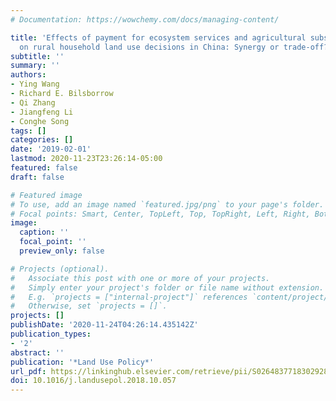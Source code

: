 ```yaml
---
# Documentation: https://wowchemy.com/docs/managing-content/

title: 'Effects of payment for ecosystem services and agricultural subsidy programs
  on rural household land use decisions in China: Synergy or trade-off?'
subtitle: ''
summary: ''
authors:
- Ying Wang
- Richard E. Bilsborrow
- Qi Zhang
- Jiangfeng Li
- Conghe Song
tags: []
categories: []
date: '2019-02-01'
lastmod: 2020-11-23T23:26:14-05:00
featured: false
draft: false

# Featured image
# To use, add an image named `featured.jpg/png` to your page's folder.
# Focal points: Smart, Center, TopLeft, Top, TopRight, Left, Right, BottomLeft, Bottom, BottomRight.
image:
  caption: ''
  focal_point: ''
  preview_only: false

# Projects (optional).
#   Associate this post with one or more of your projects.
#   Simply enter your project's folder or file name without extension.
#   E.g. `projects = ["internal-project"]` references `content/project/deep-learning/index.md`.
#   Otherwise, set `projects = []`.
projects: []
publishDate: '2020-11-24T04:26:14.435142Z'
publication_types:
- '2'
abstract: ''
publication: '*Land Use Policy*'
url_pdf: https://linkinghub.elsevier.com/retrieve/pii/S0264837718302928
doi: 10.1016/j.landusepol.2018.10.057
---
```

